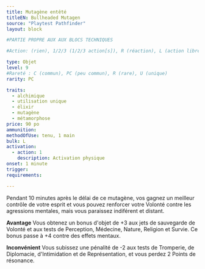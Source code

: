 ```yaml
---
title: Mutagène entêté
titleEN: Bullheaded Mutagen
source: "Playtest Pathfinder"
layout: block

#PARTIE PROPRE AUX AUX BLOCS TECHNIQUES

#Action: (rien), 1/2/3 (1/2/3 action[s]), R (réaction), L (action libre)

type: Objet
level: 9
#Rareté : C (commun), PC (peu commun), R (rare), U (unique)
rarity: PC

traits:
  - alchimique
  - utilisation unique
  - élixir
  - mutagène
  - métamorphose
price: 90 po
ammunition:
methodOfUse: tenu, 1 main
bulk: L
activation: 
  - action: 1
    description: Activation physique
onset: 1 minute
trigger:
requirements:

---
```


Pendant 10 minutes après le délai de ce mutagène, vos gagnez un meilleur contrôle de votre esprit et vous pouvez renforcer votre Volonté contre les agressions mentales, mais vous paraissez indiférent et distant.

**Avantage** Vous obtenez un bonus d'objet de +3 aux jets de sauvegarde de Volonté et aux tests de Perception, Médecine, Nature, Religion et Survie. Ce bonus passe à +4 contre des effets mentaux.

**Inconvénient** Vous subissez une pénalité de -2 aux tests de Tromperie, de Diplomacie, d'Intimidation et de Représentation, et vous perdez 2 Points de résonance.